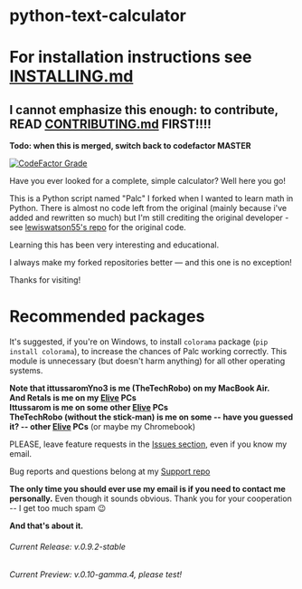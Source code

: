 # python-text-calculator
# For installation instructions see [INSTALLING.md](INSTALLING.md)

## I cannot emphasize this enough: to contribute, READ [CONTRIBUTING.md](CONTRIBUTING.md) FIRST!!!!

**Todo: when this is merged, switch back to codefactor MASTER**

[![CodeFactor Grade](https://www.codefactor.io/repository/github/thetechrobo/python-text-calculator/badge/integrate-mathmod)](https://www.codefactor.io/repository/github/thetechrobo/python-text-calculator/overview/integrate-mathmod)

Have you ever looked for a complete, simple calculator? Well here you go!

This is a Python script named "Palc" I forked when I wanted to learn math in Python. There is almost no code left from the original (mainly because i've added and rewritten so much) but I'm still crediting the original developer - see [lewiswatson55's repo](https://github.com/lewiswatson55/Python_Text_Calculator/edit/master/README.md) for the original code.

Learning this has been very interesting and educational. 

I always make my forked repositories better — and this one is no exception!  

Thanks for visiting!

# Recommended packages
It's suggested, if you're on Windows, to install `colorama` package (`pip install colorama`), to increase the chances of Palc working correctly. This module is unnecessary (but doesn't harm anything) for all other operating systems. 

**Note that ittussaromYno3 is me (TheTechRobo) on my MacBook Air.**  
**And Retals is me on my [Elive](https://elivecd.org) PCs**  
**Ittussarom is me on some other [Elive](https://elivecd.org) PCs**  
**TheTechRobo (without the stick-man) is me on some -- have you guessed it? -- other [Elive](https://elivecd.org) PCs** (or maybe my Chromebook)


PLEASE, leave feature requests in the [Issues section](https://github.com/thetechrobo/python-text-calculator/issues), even if you know my email.

Bug reports and questions belong at my [Support repo](https://github.com/thetechrobo/support)

**The only time you should ever use my email is if you need to contact me personally.** Even though it sounds obvious. Thank you for your cooperation -- I get too much spam :wink:

**And that's about it.**

###### Current Release: v.0.9.2-stable
###### Current Preview: v.0.10-gamma.4, please test!
